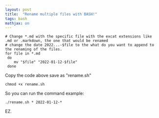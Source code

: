 ```yaml
---
layout: post
title:  "Rename multiple files with BASH!"
tags: bash
mathjax: on
---
```

    # Change *.md with the specific file with the excat extensions like .md or .markdown, the one that would be renamed
    # change the date 2022...-$file to the what do you want to append to the renaming of the files.
    for file in *.md
     do
        mv "$file" "2022-01-12-$file"
     done

Copy the code above save as "rename.sh" 

    chmod +x rename.sh

So you can run the command example:

    ./rename.sh * 2022-01-12-*

EZ.
